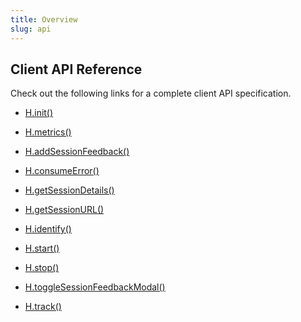 ```yaml
---
title: Overview
slug: api
---
```


## Client API Reference

Check out the following links for a complete client API specification.

*   [H.init()](/api/client/h-init)&#x20;

*   [H.metrics()](/api/client/h-metrics)&#x20;

*   [H.addSessionFeedback()](/api/client/h-add-session-feedback)&#x20;

*   [H.consumeError()](/api/client/h-consume-error)&#x20;

*   [H.getSessionDetails()](/api/client/h-get-session-details)&#x20;

*   [H.getSessionURL()](/api/client/h-get-session-url)&#x20;

*   [H.identify()](/api/client/h-identify)&#x20;

*   [H.start()](/api/client/h-start)&#x20;

*   [H.stop()](/api/client/h-stop)&#x20;

*   [H.toggleSessionFeedbackModal()](/api/client/h-toggle-session-feedback-modal)&#x20;

*   [H.track()](/api/client/h-track)&#x20;
